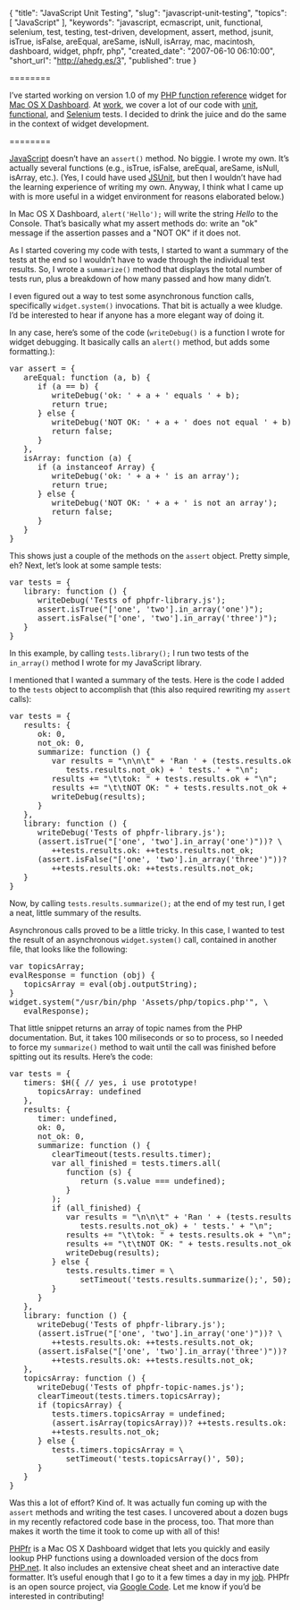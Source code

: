 {
  "title": "JavaScript Unit Testing",
  "slug": "javascript-unit-testing",
  "topics": [
    "JavaScript"
  ],
  "keywords": "javascript, ecmascript, unit, functional, selenium, test, testing, test-driven, development, assert, method, jsunit, isTrue, isFalse, areEqual, areSame, isNull, isArray, mac, macintosh, dashboard, widget, phpfr, php",
  "created_date": "2007-06-10 06:10:00",
  "short_url": "http://ahedg.es/3",
  "published": true
}

========

I’ve started working on version 1.0 of my <a href="http://andrew.hedges.name/widgets/#phpfr">PHP function reference</a> widget for <a href="http://www.apple.com/macosx/features/dashboard/">Mac OS X Dashboard</a>. At <a href="http://vianet.travel/">work</a>, we cover a lot of our code with <a href="http://en.wikipedia.org/wiki/Unit_testing">unit</a>, <a href="http://en.wikipedia.org/wiki/Functional_testing">functional</a>, and <a href="http://www.openqa.org/selenium/">Selenium</a> tests. I decided to drink the juice and do the same in the context of widget development.

========

<a href="http://en.wikipedia.org/wiki/Javascript">JavaScript</a> doesn’t have an <code>assert()</code> method. No biggie. I wrote my own. It’s actually several functions (e.g., isTrue, isFalse, areEqual, areSame, isNull, isArray, etc.). (Yes, I could have used <a href="http://www.google.com/url?sa=t&source=web&ct=res&cd=1&url=http%3A%2F%2Fwww.jsunit.net%2F&ei=SV3USO6vGoOspwSqpZCoDg&usg=AFQjCNG0db_XFUf8UoLVbQLDykBtzwjGeQ&sig2=BEne6HCloxV24oyQb12loA">JSUnit</a>, but then I wouldn’t have had the learning experience of writing my own. Anyway, I think what I came up with is more useful in a widget environment for reasons elaborated below.)

In Mac OS X Dashboard, <code>alert('Hello');</code> will write the string <em>Hello</em> to the Console. That’s basically what my assert methods do: write an "ok" message if the assertion passes and a "NOT OK" if it does not.

As I started covering my code with tests, I started to want a summary of the tests at the end so I wouldn’t have to wade through the individual test results. So, I wrote a <code>summarize()</code> method that displays the total number of tests run, plus a breakdown of how many passed and how many didn’t.

I even figured out a way to test some asynchronous function calls, specifically <code>widget.system()</code> invocations. That bit is actually a wee kludge. I’d be interested to hear if anyone has a more elegant way of doing it.

In any case, here’s some of the code (<code>writeDebug()</code> is a function I wrote for widget debugging. It basically calls an <code>alert()</code> method, but adds some formatting.):

<pre class="sh_javascript">
var assert = {
   areEqual: function (a, b) {
      if (a == b) {
         writeDebug('ok: ' + a + ' equals ' + b);
         return true;
      } else {
         writeDebug('NOT OK: ' + a + ' does not equal ' + b);
         return false;
      }
   },
   isArray: function (a) {
      if (a instanceof Array) {
         writeDebug('ok: ' + a + ' is an array');
         return true;
      } else {
         writeDebug('NOT OK: ' + a + ' is not an array');
         return false;
      }
   }
}
</pre>

This shows just a couple of the methods on the <code>assert</code> object. Pretty simple, eh? Next, let’s look at some sample tests:

<pre class="sh_javascript">
var tests = {
   library: function () {
      writeDebug('Tests of phpfr-library.js');
      assert.isTrue("['one', 'two'].in_array('one')");
      assert.isFalse("['one', 'two'].in_array('three')");
   }
}
</pre>

In this example, by calling <code>tests.library();</code> I run two tests of the <code>in_array()</code> method I wrote for my JavaScript library.

I mentioned that I wanted a summary of the tests. Here is the code I added to the <code>tests</code> object to accomplish that (this also required rewriting my <code>assert</code> calls):

<pre class="sh_javascript">
var tests = {
   results: {
      ok: 0,
      not_ok: 0,
      summarize: function () {
         var results = "\n\n\t" + 'Ran ' + (tests.results.ok + \
            tests.results.not_ok) + ' tests.' + "\n";
         results += "\t\tok: " + tests.results.ok + "\n";
         results += "\t\tNOT OK: " + tests.results.not_ok + "\n";
         writeDebug(results);
      }
   },
   library: function () {
      writeDebug('Tests of phpfr-library.js');
      (assert.isTrue("['one', 'two'].in_array('one')"))? \
         ++tests.results.ok: ++tests.results.not_ok;
      (assert.isFalse("['one', 'two'].in_array('three')"))? \
         ++tests.results.ok: ++tests.results.not_ok;
   }
}
</pre>

Now, by calling <code>tests.results.summarize();</code> at the end of my test run, I get a neat, little summary of the results.

Asynchronous calls proved to be a little tricky. In this case, I wanted to test the result of an asynchronous <code>widget.system()</code> call, contained in another file, that looks like the following:

<pre class="sh_javascript">
var topicsArray;
evalResponse = function (obj) {
   topicsArray = eval(obj.outputString);
}
widget.system("/usr/bin/php 'Assets/php/topics.php'", \
   evalResponse);
</pre>

That little snippet returns an array of topic names from the PHP documentation. But, it takes 100 miliseconds or so to process, so I needed to force my <code>summarize()</code> method to wait until the call was finished before spitting out its results. Here’s the code:

<pre class="sh_javascript">
var tests = {
   timers: $H({ // yes, i use prototype!
      topicsArray: undefined
   },
   results: {
      timer: undefined,
      ok: 0,
      not_ok: 0,
      summarize: function () {
         clearTimeout(tests.results.timer);
         var all_finished = tests.timers.all(
            function (s) {
               return (s.value === undefined);
            }
         );
         if (all_finished) {
            var results = "\n\n\t" + 'Ran ' + (tests.results.ok + \
               tests.results.not_ok) + ' tests.' + "\n";
            results += "\t\tok: " + tests.results.ok + "\n";
            results += "\t\tNOT OK: " + tests.results.not_ok + "\n";
            writeDebug(results);
         } else {
            tests.results.timer = \
               setTimeout('tests.results.summarize();', 50);
         }
      }
   },
   library: function () {
      writeDebug('Tests of phpfr-library.js');
      (assert.isTrue("['one', 'two'].in_array('one')"))? \
         ++tests.results.ok: ++tests.results.not_ok;
      (assert.isFalse("['one', 'two'].in_array('three')"))? \
         ++tests.results.ok: ++tests.results.not_ok;
   },
   topicsArray: function () {
      writeDebug('Tests of phpfr-topic-names.js');
      clearTimeout(tests.timers.topicsArray);
      if (topicsArray) {
         tests.timers.topicsArray = undefined;
         (assert.isArray(topicsArray))? ++tests.results.ok: \
         ++tests.results.not_ok;
      } else {
         tests.timers.topicsArray = \
            setTimeout('tests.topicsArray()', 50);
      }
   }
}
</pre>

Was this a lot of effort? Kind of. It was actually fun coming up with the <code>assert</code> methods and writing the test cases. I uncovered about a dozen bugs in my recently refactored code base in the process, too. That more than makes it worth the time it took to come up with all of this!

<a href="http://andrew.hedges.name/widgets/#phpfr">PHPfr</a> is a Mac OS X Dashboard widget that lets you quickly and easily lookup PHP functions using a downloaded version of the docs from <a href="http://www.php.net/">PHP.net</a>. It also includes an extensive cheat sheet and an interactive date formatter. It’s useful enough that I go to it a few times a day in my <a href="http://vianet.travel/">job</a>. PHPfr is an open source project, via <a href="http://code.google.com/p/phpfr/">Google Code</a>. Let me know if you’d be interested in contributing!
